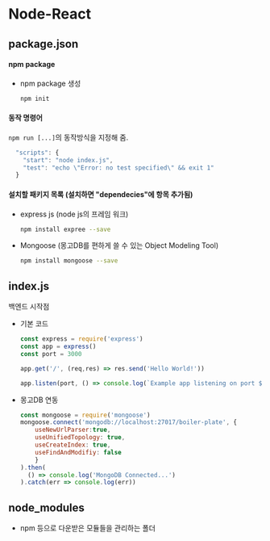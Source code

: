 # Node-React
## package.json
#### npm package
- npm package 생성
  ```zsh
  npm init
  ```
#### 동작 명령어
`npm run [...]`의 동작방식을 지정해 줌.
```js
  "scripts": {
    "start": "node index.js",
    "test": "echo \"Error: no test specified\" && exit 1"
  }
```

#### 설치할 패키지 목록 (설치하면 "dependecies"에 항목 추가됨)
  - express js (node js의 프레임 워크)
    ```zsh
    npm install expree --save
    ```
  - Mongoose (몽고DB를 편하게 쓸 수 있는 Object Modeling Tool)
    ```zsh
    npm install mongoose --save
    ```

## index.js
백엔드 시작점
- 기본 코드 
  ```js
  const express = require('express')
  const app = express()
  const port = 3000

  app.get('/', (req,res) => res.send('Hello World!'))

  app.listen(port, () => console.log(`Example app listening on port ${port}!`))
  ```
- 몽고DB 연동
  ```js
  const mongoose = require('mongoose')
  mongoose.connect('mongodb://localhost:27017/boiler-plate', {
      useNewUrlParser:true,
      useUnifiedTopology: true, 
      useCreateIndex: true,
      useFindAndModifiy: false
      }
  ).then(
    () => console.log('MongoDB Connected...')
  ).catch(err => console.log(err))
  ```

## node_modules
  - npm 등으로 다운받은 모듈들을 관리하는 폴더

